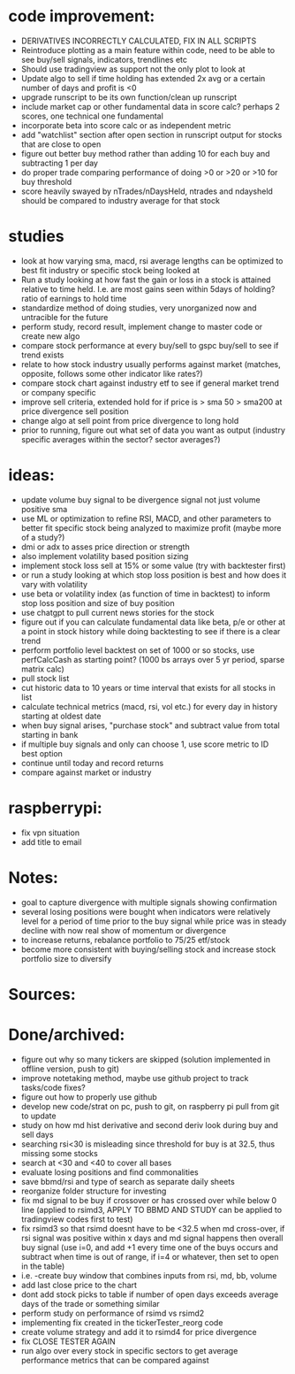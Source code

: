 # code improvement:
- DERIVATIVES INCORRECTLY CALCULATED, FIX IN ALL SCRIPTS
- Reintroduce plotting as a main feature within code, need to be able to see buy/sell signals, indicators, trendlines etc
 - Should use tradingview as support not the only plot to look at
- Update algo to sell if time holding has extended 2x avg or a certain number of days and profit is <0
- upgrade runscript to be its own function/clean up runscript
- include market cap or other fundamental data in score calc? perhaps 2 scores, one technical one fundamental
- incorporate beta into score calc or as independent metric
- add "watchlist" section after open section in runscript output for stocks that are close to open
-  figure out better buy method rather than adding 10 for each buy and subtracting 1 per day
 - do proper trade comparing performance of doing >0 or >20 or >10 for buy threshold
- score heavily swayed by nTrades/nDaysHeld, ntrades and ndaysheld should be compared to industry average for that stock

# studies
- look at how varying sma, macd, rsi average lengths can be optimized to best fit industry or specific stock being looked at
- Run a study looking at how fast the gain or loss in a stock is attained relative to time held. I.e. are most gains seen within 5days of holding?ratio of earnings to hold time
- standardize method of doing studies, very unorganized now and untracible for the future
 - perform study, record result, implement change to master code or create new algo
- compare stock performance at every buy/sell to gspc buy/sell to see if trend exists
 - relate to how stock industry usually performs against market (matches, opposite, follows some other indicator like rates?)
- compare stock chart against industry etf to see if general market trend or company specific
- improve sell criteria, extended hold for if price is > sma 50 > sma200 at price divergence sell  position
 - change algo at sell point from price divergence to long hold
 - prior to running, figure out what set of data you want as output (industry specific averages within the sector? sector averages?)

# ideas:
- update volume buy signal to be divergence signal not just volume positive sma
- use ML or optimization to refine RSI, MACD, and other parameters to better fit specific stock being analyzed to maximize profit (maybe more of a study?)
- dmi or adx to asses price direction or strength
- also implement volatility based position sizing
- implement stock loss sell at 15% or some value (try with backtester first)
 - or run a study looking at which stop loss position is best and how does it vary with volatility
 - use beta or volatility index (as function of time in backtest) to inform stop loss position and size of buy position
- use chatgpt to pull current news stories for the stock
- figure out if you can calculate fundamental data like beta, p/e or other at a point in stock history while doing backtesting to see if there is a clear trend
- perform portfolio level backtest on set of 1000 or so stocks, use perfCalcCash as starting point? (1000 bs arrays over 5 yr period, sparse matrix calc)
 - pull stock list
 - cut historic data to 10 years or time interval that exists for all stocks in list
 - calculate technical metrics (macd, rsi, vol etc.) for every day in history starting at oldest date
 - when buy signal arises, "purchase stock" and subtract value from total starting in bank
 - if multiple buy signals and only can choose 1, use score metric to ID best option
 - continue until today and record returns
 - compare against market or industry

# raspberrypi:
- fix vpn situation
- add title to email

# Notes:
- goal to capture divergence with multiple signals showing confirmation
- several losing positions were bought when indicators were relatively level for a period of time prior to the buy signal while price was in steady decline with now real show of momentum or divergence 
- to increase returns, rebalance portfolio to 75/25 etf/stock
 - become more consistent with buying/selling stock and increase stock portfolio size to diversify

# Sources:

# Done/archived:
- figure out why so many tickers are skipped (solution implemented in offline version, push to git)
- improve notetaking method, maybe use github project to track tasks/code fixes?
- figure out how to properly use github
 - develop new code/strat on pc, push to git, on raspberry pi pull from git to update
- study on how md hist derivative and second deriv look during buy and sell days
- searching rsi<30 is misleading since threshold for buy is at 32.5, thus missing some stocks
 - search at <30 and <40 to cover all bases
- evaluate losing positions and find commonalities
- save bbmd/rsi and type of search as separate daily sheets
- reorganize folder structure for investing
- fix md signal to be buy if crossover or has crossed over while below 0 line (applied to rsimd3, APPLY TO BBMD AND STUDY can be applied to tradingview codes first to test)
- fix rsimd3 so that rsimd doesnt have to be <32.5 when md cross-over, if rsi signal was positive within x days and md signal happens then overall buy signal (use i=0, and add +1 every time one of the buys occurs and subtract when time is out of range, if i=4 or whatever, then set to open in the table)
 - i.e. -create buy window that combines inputs from rsi, md, bb, volume
- add last close price to the chart
- dont add stock picks to table if number of open days exceeds average days of the trade or something similar
- perform study on performance of rsimd vs rsimd2
- implementing fix created in the tickerTester_reorg code
- create volume strategy and add it to rsimd4 for price divergence
- fix CLOSE TESTER AGAIN
- run algo over every stock in specific sectors to get average performance metrics that can be compared against

